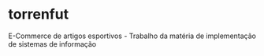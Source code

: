 # torrenfut
E-Commerce de artigos esportivos - Trabalho da matéria de implementação de sistemas de informação
